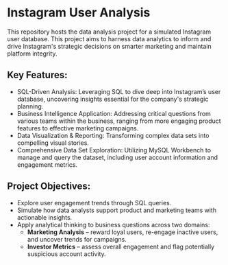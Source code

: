 # Instagram User Analysis
This repository hosts the data analysis project for a simulated Instagram user database. This project aims to harness data analytics to inform and drive Instagram's strategic decisions on smarter marketing and maintain platform integrity.

## Key Features:
* SQL-Driven Analysis: Leveraging SQL to dive deep into Instagram’s user database, uncovering insights essential for the company's strategic planning.
* Business Intelligence Application: Addressing critical questions from various teams within the business, ranging from more engaging product features to effective marketing campaigns.
* Data Visualization & Reporting: Transforming complex data sets into compelling visual stories.
* Comprehensive Data Set Exploration: Utilizing MySQL Workbench to manage and query the dataset, including user account information and engagement metrics.

## Project Objectives:
* Explore user engagement trends through SQL queries.
* Simulate how data analysts support product and marketing teams with actionable insights.
* Apply analytical thinking to business questions across two domains:
  * **Marketing Analysis** – reward loyal users, re-engage inactive users, and uncover trends for campaigns.
  * **Investor Metrics** – assess overall engagement and flag potentially suspicious account activity.
